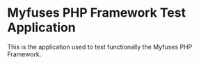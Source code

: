 # Myfuses PHP Framework Test Application

This is the application used to test functionally the Myfuses PHP Framework.


